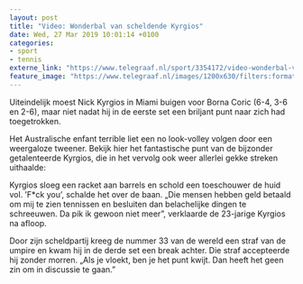 ```yaml
---
layout: post
title: "Video: Wonderbal van scheldende Kyrgios"
date: Wed, 27 Mar 2019 10:01:14 +0100
categories: 
- sport 
- tennis 
externe_link: "https://www.telegraaf.nl/sport/3354172/video-wonderbal-van-scheldende-kyrgios"
feature_image: "https://www.telegraaf.nl/images/1200x630/filters:format(jpeg):quality(80)/cdn-kiosk-api.telegraaf.nl/72549c38-506f-11e9-b150-0218eaf05005.jpg"
---
```


<p class="intro">Uiteindelijk moest Nick Kyrgios in Miami buigen voor Borna Coric (6-4, 3-6 en 2-6), maar niet nadat hij in de eerste set een briljant punt naar zich had toegetrokken.</p> <p>Het Australische enfant terrible liet een no look-volley volgen door een weergaloze tweener. Bekijk hier het fantastische punt van de bijzonder getalenteerde Kyrgios, die in het vervolg ook weer allerlei gekke streken uithaalde:</p><p>Kyrgios sloeg een racket aan barrels en schold een toeschouwer de huid vol. ’F*ck you’, schalde het over de baan. „Die mensen hebben geld betaald om mij te zien tennissen en besluiten dan belachelijke dingen te schreeuwen. Da pik ik gewoon niet meer”, verklaarde de 23-jarige Kyrgios na afloop.</p><p>Door zijn scheldpartij kreeg de nummer 33 van de wereld een straf van de umpire en kwam hij in de derde set een break achter. Die straf accepteerde hij zonder morren. „Als je vloekt, ben je het punt kwijt. Dan heeft het geen zin om in discussie te gaan.”</p>
